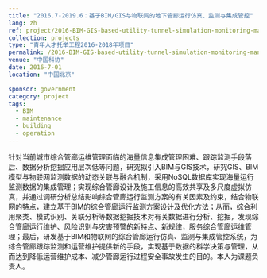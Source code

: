 ```yaml
---
title: "2016.7-2019.6：基于BIM/GIS与物联网的地下管廊运行仿真、监测与集成管控"
lang: zh
ref: project/2016-BIM-GIS-based-utility-tunnel-simulation-monitoring-management
collection: projects
type: "青年人才托举工程2016-2018年项目"
permalink: /2016-BIM-GIS-based-utility-tunnel-simulation-monitoring-management
venue: "中国科协"
date: 2016-7-01
location: "中国北京"

sponsor: government
category: project
tags: 
  - BIM
  - maintenance
  - building
  - operation
---
```


针对当前城市综合管廊运维管理面临的海量信息集成管理困难、跟踪监测手段落后、数据分析挖掘应用层次低等问题，研究拟引入BIM与GIS技术，研究GIS、BIM模型与物联网监测数据的动态关联与融合机制，采用NoSQL数据库实现海量运行监测数据的集成管理；实现综合管廊设计及施工信息的高效共享及多尺度虚拟仿真，并通过调研分析总结影响综合管廊运行监测方案的有关因素及约束，结合物联网的特点，建立基于BIM的综合管廊运行监测方案设计及优化方法；从而，综合利用聚类、模式识别、关联分析等数据挖掘技术对有关数据进行分析、挖掘，发现综合管廊运行维护、风险识别与灾害预警的新特点、新规律，服务综合管廊运维管理；最后，研发基于BIM和物联网的综合管廊运行仿真、监测与集成管控系统，为综合管廊跟踪监测和运营维护提供新的手段，实现基于数据的科学决策与管理，从而达到降低运营维护成本、减少管廊运行过程安全事故发生的目的。本人为课题负责人。